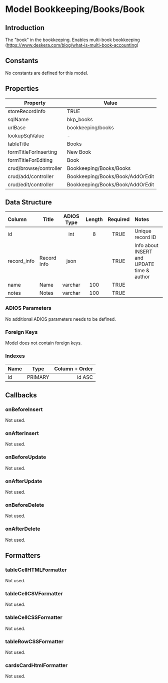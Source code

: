 # Model Bookkeeping/Books/Book

## Introduction

The "book" in the bookkeeping.
Enables multi-book bookkeeping (https://www.deskera.com/blog/what-is-multi-book-accounting)

## Constants

No constants are defined for this model.

## Properties

| Property               | Value                            |
| ---------------------- | -------------------------------- |
| storeRecordInfo        | TRUE                             |
| sqlName                | bkp_books                        |
| urlBase                | bookkeeping/books                |
| lookupSqlValue         | -                                |
| tableTitle             | Books                            |
| formTitleForInserting  | New Book                         |
| formTitleForEditing    | Book                             |
| crud/browse/controller | Bookkeeping/Books/Books          |
| crud/add/controller    | Bookkeeping/Books/Book/AddOrEdit |
| crud/edit/controller   | Bookkeeping/Books/Book/AddOrEdit |

## Data Structure

| Column      | Title       | ADIOS Type | Length | Required | Notes                                      |
| :---------- | ----------- | :--------: | :----: | :------: | :----------------------------------------- |
| id          |             |    int     |   8    |   TRUE   | Unique record ID                           |
| record_info | Record Info |    json    |        |   TRUE   | Info about INSERT and UPDATE time & author |
| name        | Name        |  varchar   |  100   |   TRUE   |                                            |
| notes       | Notes       |  varchar   |  100   |   TRUE   |                                            |

### ADIOS Parameters

No additional ADIOS parameters needs to be defined.

### Foreign Keys

Model does not contain foreign keys.

### Indexes

| Name |  Type   | Column + Order |
| :--- | :-----: | -------------: |
| id   | PRIMARY |         id ASC |

## Callbacks

### onBeforeInsert

Not used.

### onAfterInsert

Not used.

### onBeforeUpdate

Not used.

### onAfterUpdate

Not used.

### onBeforeDelete

Not used.

### onAfterDelete

Not used.

## Formatters

### tableCellHTMLFormatter

Not used.

### tableCellCSVFormatter

Not used.

### tableCellCSSFormatter

Not used.

### tableRowCSSFormatter

Not used.

### cardsCardHtmlFormatter

Not used.
